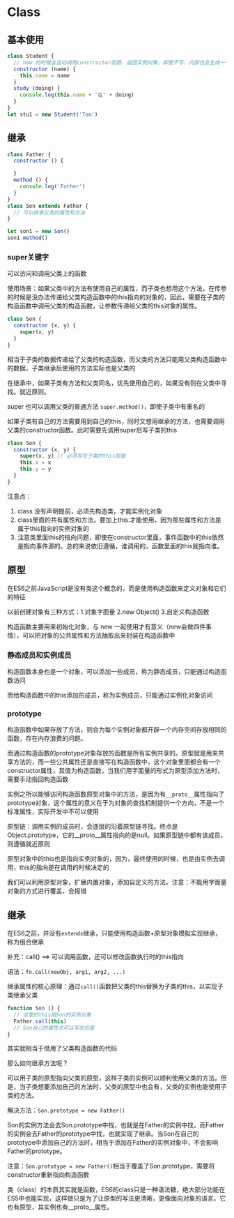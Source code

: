 # Class

## 基本使用

```javascript
class Student {
  // new 的时候会自动调用constructor函数，返回实例对象，即使不写，内部也会生成一个
  constructor (name) {
    this.name = name
  }
  study (doing) {
    console.log(this.name + '在' + doing)
  }
}
let stu1 = new Student('Tom')
```

## 继承

```javascript
class Father {
  constructor () {

  }
  method () {
    console.log('Father')
  }
}
class Son extends Father {
  // 可以继承父类的属性和方法
}

let son1 = new Son()
son1.method()
```

### super关键字

可以访问和调用父类上的函数

使用场景：如果父类中的方法有使用自己的属性，而子类也想用这个方法，在传参的时候是没办法传递给父类构造函数中的this指向的对象的，因此，需要在子类的构造函数中调用父类的构造函数，让参数传递给父类的this对象的属性。

```javascript
class Son {
  constructor (x, y) {
    super(x, y)
  }
}
```

相当于子类的数据传递给了父类的构造函数，而父类的方法只能用父类构造函数中的数据，子类继承后使用的方法实际也是父类的

在继承中，如果子类有方法和父类同名，优先使用自己的，如果没有则在父类中寻找。就近原则。

super 也可以调用父类的普通方法 `super.method()`，即使子类中有重名的

如果子类有自己的方法需要用到自己的this，同时又想用继承的方法，也需要调用父类的constructor函数。此时需要先调用super后写子类的this

```javascript
class Son {
  constructor (x, y) {
    super(x, y) // 必须写在子类的this前面
    this.x = x
    this.y = y
  }
}
```

注意点：

1. class 没有声明提前，必须先构造类，才能实例化对象
2. class里面的共有属性和方法，要加上this.才能使用，因为那些属性和方法是属于this指向的实例对象的
3. 注意类里面this的指向问题，即使在constructor里面，事件函数中的this依然是指向事件源的。总的来说依旧遵循，谁调用的，函数里面的this就指向谁。

## 原型

在ES6之前JavaScript是没有类这个概念的，而是使用构造函数来定义对象和它们的特征

以前创建对象有三种方式：1.对象字面量 2.new Object() 3.自定义构造函数

构造函数主要用来初始化对象，与 new 一起使用才有意义（new会做四件事情），可以把对象的公共属性和方法抽取出来封装在构造函数中

### 静态成员和实例成员

构造函数本身也是一个对象，可以添加一些成员，称为静态成员，只能通过构造函数访问

而给构造函数中的this添加的成员，称为实例成员，只能通过实例化对象访问

### prototype

构造函数中如果存放了方法，则会为每个实例对象都开辟一个内存空间存放相同的函数，存在内存浪费的问题。

而通过构造函数的prototype对象存放的函数是所有实例共享的。原型就是用来共享方法的，而一些公共属性还是直接写在构造函数中，这个对象里面都会有一个constructor属性，其值为构造函数，当我们用字面量的形式为原型添加方法时，需要手动指回构造函数

实例之所以能够访问构造函数原型对象中的方法，是因为有`__proto__`属性指向了prototype对象，这个属性的意义在于为对象的查找机制提供一个方向，不是一个标准属性，实际开发中不可以使用

原型链：调用实例的成员时，会逐层的沿着原型链寻找。终点是Object.prototype，它的__proto__属性指向的是null。如果原型链中都有该成员，则遵循就近原则

原型对象中的this也是指向实例对象的，因为，最终使用的时候，也是由实例去调用，this的指向是在调用的时候决定的

我们可以利用原型对象，扩展内置对象，添加自定义的方法。注意：不能用字面量对象的方式进行覆盖，会报错

## 继承

在ES6之前，并没有`extends`继承，只能使用构造函数+原型对象模拟实现继承，称为组合继承

补充：call() ==> 可以调用函数，还可以修改函数执行时的this指向

语法：`fn.call(newObj, arg1, arg2, ...)`

继承属性的核心原理：通过`call()`函数把父类的this替换为子类的this，以实现子类继承父类

```javascript
function Son () {
  // 这里的this指Son的实例对象
  Father.call(this)
  // Son自己的属性也可以写在后面
}
```

其实就相当于借用了父类构造函数的代码

那么如何继承方法呢？

可以用子类的原型指向父类的原型，这样子类的实例可以顺利使用父类的方法。但是，当子类想要添加自己的方法时，父类的原型中也会有，父类的实例也能使用子类的方法。

解决方法：`Son.prototype = new Father()`

Son的实例方法会去Son.prototype中找，也就是在Father的实例中找，而Father的实例会去Father的prototype中找，也就实现了继承。当Son在自己的prototype中添加自己的方法时，相当于添加在Father的实例对象中，不会影响Father的prototype。

注意：`Son.prototype = new Father()`相当于覆盖了Son.prototype，需要将constructor重新指向构造函数

类（class）的本质其实就是函数，ES6的class只是一种语法糖，绝大部分功能在ES5中也能实现，这样做只是为了让原型的写法更清晰，更像面向对象的语言。它也有原型，其实例也有__proto__属性。